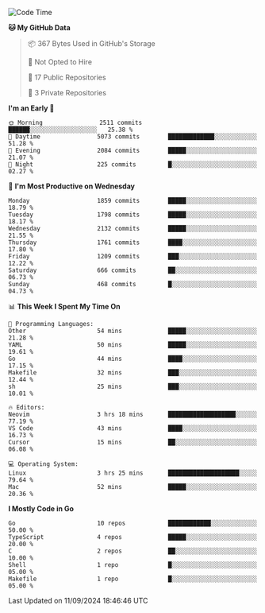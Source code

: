 <!--START_SECTION:waka-->
![Code Time](http://img.shields.io/badge/Code%20Time-865%20hrs%2031%20mins-blue)

**🐱 My GitHub Data** 

> 📦 367 Bytes Used in GitHub's Storage 
 > 
> 🚫 Not Opted to Hire
 > 
> 📜 17 Public Repositories 
 > 
> 🔑 3 Private Repositories 
 > 
**I'm an Early 🐤** 

```text
🌞 Morning                2511 commits        ██████░░░░░░░░░░░░░░░░░░░   25.38 % 
🌆 Daytime                5073 commits        █████████████░░░░░░░░░░░░   51.28 % 
🌃 Evening                2084 commits        █████░░░░░░░░░░░░░░░░░░░░   21.07 % 
🌙 Night                  225 commits         █░░░░░░░░░░░░░░░░░░░░░░░░   02.27 % 
```
📅 **I'm Most Productive on Wednesday** 

```text
Monday                   1859 commits        █████░░░░░░░░░░░░░░░░░░░░   18.79 % 
Tuesday                  1798 commits        █████░░░░░░░░░░░░░░░░░░░░   18.17 % 
Wednesday                2132 commits        █████░░░░░░░░░░░░░░░░░░░░   21.55 % 
Thursday                 1761 commits        ████░░░░░░░░░░░░░░░░░░░░░   17.80 % 
Friday                   1209 commits        ███░░░░░░░░░░░░░░░░░░░░░░   12.22 % 
Saturday                 666 commits         ██░░░░░░░░░░░░░░░░░░░░░░░   06.73 % 
Sunday                   468 commits         █░░░░░░░░░░░░░░░░░░░░░░░░   04.73 % 
```


📊 **This Week I Spent My Time On** 

```text
💬 Programming Languages: 
Other                    54 mins             █████░░░░░░░░░░░░░░░░░░░░   21.28 % 
YAML                     50 mins             █████░░░░░░░░░░░░░░░░░░░░   19.61 % 
Go                       44 mins             ████░░░░░░░░░░░░░░░░░░░░░   17.15 % 
Makefile                 32 mins             ███░░░░░░░░░░░░░░░░░░░░░░   12.44 % 
sh                       25 mins             ███░░░░░░░░░░░░░░░░░░░░░░   10.01 % 

🔥 Editors: 
Neovim                   3 hrs 18 mins       ███████████████████░░░░░░   77.19 % 
VS Code                  43 mins             ████░░░░░░░░░░░░░░░░░░░░░   16.73 % 
Cursor                   15 mins             ██░░░░░░░░░░░░░░░░░░░░░░░   06.08 % 

💻 Operating System: 
Linux                    3 hrs 25 mins       ████████████████████░░░░░   79.64 % 
Mac                      52 mins             █████░░░░░░░░░░░░░░░░░░░░   20.36 % 
```

**I Mostly Code in Go** 

```text
Go                       10 repos            ████████████░░░░░░░░░░░░░   50.00 % 
TypeScript               4 repos             █████░░░░░░░░░░░░░░░░░░░░   20.00 % 
C                        2 repos             ██░░░░░░░░░░░░░░░░░░░░░░░   10.00 % 
Shell                    1 repo              █░░░░░░░░░░░░░░░░░░░░░░░░   05.00 % 
Makefile                 1 repo              █░░░░░░░░░░░░░░░░░░░░░░░░   05.00 % 
```




 Last Updated on 11/09/2024 18:46:46 UTC
<!--END_SECTION:waka-->
